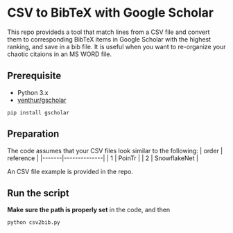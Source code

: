 # CSV to BibTeX with Google Scholar

This repo provideds a tool that match lines from a CSV file and convert them to corresponding BibTeX items in Google Scholar with the highest ranking, and save in a bib file. It is useful when you want to re-organize your chaotic citaions in an MS WORD file.

## Prerequisite
- Python 3.x
- [venthur/gscholar](https://github.com/venthur/gscholar)
```
pip install gscholar
```
## Preparation
The code assumes that your CSV files look similar to the following:
| order | reference    |
|-------|--------------|
| 1     | PoinTr       |
| 2     | SnowflakeNet |

An CSV file example is provided in the repo. 

## Run the script

**Make sure the path is properly set** in the code, and then
```
python csv2bib.py
```